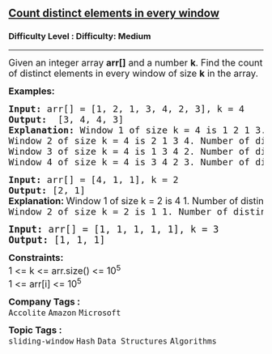 <h2><a href="https://www.geeksforgeeks.org/problems/count-distinct-elements-in-every-window/1?page=3&sprint=a663236c31453b969852f9ea22507634&sortBy=submissions">Count distinct elements in every window</a></h2><h3>Difficulty Level : Difficulty: Medium</h3><hr><div class="problems_problem_content__Xm_eO"><p><span style="font-size: 18px;">Given an integer array <strong>arr[]</strong>&nbsp;and a number <strong>k</strong>. Find the count of distinct elements in every window of size <strong>k</strong> in the array.</span></p>
<p><strong><span style="font-size: 18px;">Examples:</span></strong></p>
<pre><strong><span style="font-size: 18px;">Input:</span></strong><span style="font-size: 18px;"> arr[] = [1, 2, 1, 3, 4, 2, 3], k = 4
<strong>Output:  </strong>[3, 4, 4, 3]<strong>
Explanation: </strong>Window 1 of size k = 4 is 1 2 1 3. Number of distinct elements in this window are 3.&nbsp;
Window 2 of size k = 4 is 2 1 3 4. </span><span style="font-size: 18px;">Number of distinct elements in this window are 4.</span>
<span style="font-size: 18px;">Window 3&nbsp;of size k = 4 is&nbsp;1 3 4 2.&nbsp;</span><span style="font-size: 18px;">Number of distinct elements in this window are 4.</span>
<span style="font-size: 18px;">Window 4&nbsp;of size k = 4 is&nbsp;</span><span style="font-size: 18px;">3 4 2 3. Number of distinct elements in this window are 3.</span>
</pre>
<pre><strong><span style="font-size: 18px;">Input: </span></strong><span style="font-size: 18px;">arr[] = [4, 1, 1], k = 2
<strong>Output: </strong>[2, 1]<br><strong style="font-family: -apple-system, BlinkMacSystemFont, 'Segoe UI', Roboto, Oxygen, Ubuntu, Cantarell, 'Open Sans', 'Helvetica Neue', sans-serif;">Explanation: </strong><span style="font-family: -apple-system, BlinkMacSystemFont, 'Segoe UI', Roboto, Oxygen, Ubuntu, Cantarell, 'Open Sans', 'Helvetica Neue', sans-serif;">Window 1 of size k = 2 is 4 1. Number of distinct elements in this window are 2. <br></span>Window 2 of size k = 2 is 1 1. <span style="font-size: 18px;">Number of distinct elements in this window is 1. </span></span></pre>
<pre><span style="font-size: 14pt;"><strong>Input: </strong>arr[] = [1, 1, 1, 1, 1], k = 3
<strong>Output: </strong>[1, 1, 1]</span></pre>
<p><span style="font-size: 18px;"><strong>Constraints:</strong></span><br><span style="font-size: 18px;">1 &lt;= k &lt;= arr.size() &lt;= 10<sup>5</sup></span><br><span style="font-size: 18px;">1 &lt;= arr[i] &lt;= 10<sup>5</sup></span></p></div><p><span style=font-size:18px><strong>Company Tags : </strong><br><code>Accolite</code>&nbsp;<code>Amazon</code>&nbsp;<code>Microsoft</code>&nbsp;<br><p><span style=font-size:18px><strong>Topic Tags : </strong><br><code>sliding-window</code>&nbsp;<code>Hash</code>&nbsp;<code>Data Structures</code>&nbsp;<code>Algorithms</code>&nbsp;
